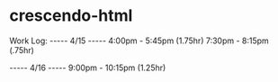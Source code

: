 # crescendo-html
Work Log:
----- 4/15 -----
4:00pm - 5:45pm (1.75hr)
7:30pm - 8:15pm (.75hr)

----- 4/16 -----
9:00pm - 10:15pm (1.25hr)